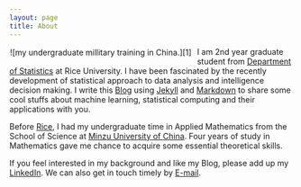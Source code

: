 ```yaml
---
layout: page
title: About
---
```

<div style="float:left;margin:1px 10px 10px 1px" markdown="1">
![my undergraduate millitary training in China.][1]
</div>

I am 2nd year graduate student from [Department of Statistics](http://statistics.rice.edu/) at Rice University. I have been fascinated by the recently development of statistical approach to data analysis and intelligence decision making. I write this [Blog](http://yinsenm.github.io/) using [Jekyll](http://jekyllrb.com/) and [Markdown](https://github.com/adam-p/markdown-here) to share some cool stuffs about machine learning, statistical computing and their applications with you.

Before [Rice](http://www.rice.edu/), I had my undergraduate time in Applied Mathematics from the School of Science at [Minzu University of China](http://www.muc.edu.cn/). Four years of study in Mathematics gave me chance to acquire some essential theoretical skills.

If you feel interested in my background and like my Blog, please add up my [LinkedIn](www.linkedin.com/in/yinsenm/). We can also get in touch timely by [E-mail](yinsenm@gmail.com).

  [1]: https://lh6.googleusercontent.com/-LCArEpKyaQc/U8x1V4p-OUI/AAAAAAAAARA/FiK9nBp1ZgM/s400/me.jpg "me.jpg"